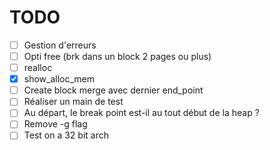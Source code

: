 # TODO

- [ ] Gestion d'erreurs
- [ ] Opti free (brk dans un block 2 pages ou plus)
- [ ] realloc
- [x] show\_alloc\_mem
- [ ] Create block merge avec dernier end\_point
- [ ] Réaliser un main de test
- [ ] Au départ, le break point est-il au tout début de la heap ?
- [ ] Remove -g flag
- [ ] Test on a 32 bit arch
